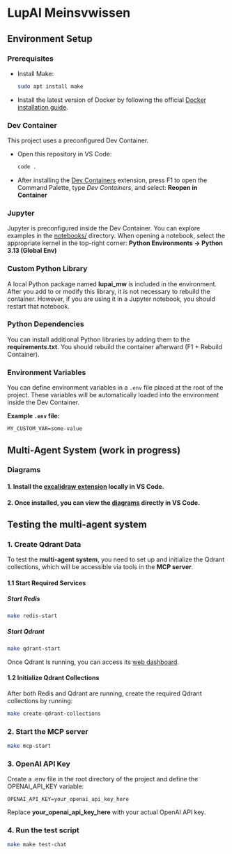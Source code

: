 # LupAI Meinsvwissen

## Environment Setup

### Prerequisites

-   Install Make:

    ```bash
    sudo apt install make
    ```

-   Install the latest version of Docker by following the official [Docker installation guide](https://docs.docker.com/engine/install/ubuntu/).

### Dev Container

This project uses a preconfigured Dev Container.

-   Open this repository in VS Code:
    ```bash
    code .
    ```
-   After installing the [Dev Containers](https://marketplace.visualstudio.com/items?itemName=ms-vscode-remote.remote-containers) extension, press F1 to open the Command Palette, type _Dev Containers_, and select: **Reopen in Container**

### Jupyter

Jupyter is preconfigured inside the Dev Container.
You can explore examples in the [notebooks/](notebooks/) directory.
When opening a notebook, select the appropriate kernel in the top-right corner: **Python Environments -> Python 3.13 (Global Env)**

### Custom Python Library

A local Python package named **lupai_mw** is included in the environment. After you add to or modify this library, it is not necessary to rebuild the container. However, if you are using it in a Jupyter notebook, you should restart that notebook.

### Python Dependencies

You can install additional Python libraries by adding them to the **requirements.txt**. You should rebuild the container afterward (F1 + Rebuild Container).

### Environment Variables

You can define environment variables in a `.env` file placed at the root of the project. These variables will be automatically loaded into the environment inside the Dev Container.

**Example `.env` file:**

```env
MY_CUSTOM_VAR=some-value
```

## Multi-Agent System (work in progress)

### Diagrams

#### 1. Install the [excalidraw extension](https://marketplace.visualstudio.com/items?itemName=pomdtr.excalidraw-editor) locally in VS Code.

#### 2. Once installed, you can view the [diagrams](./diagrams/multi-agent.excalidraw) directly in VS Code.

## Testing the multi-agent system

### 1. Create Qdrant Data

To test the **multi-agent system**, you need to set up and initialize the Qdrant collections, which will be accessible via tools in the **MCP server**.

#### 1.1 Start Required Services

##### Start Redis

```bash
make redis-start
```

##### Start Qdrant

```bash
make qdrant-start
```

Once Qdrant is running, you can access its [web dashboard](http://localhost:6333/dashboard).

#### 1.2 Initialize Qdrant Collections

After both Redis and Qdrant are running, create the required Qdrant collections by running:

```bash
make create-qdrant-collections
```

### 2. Start the MCP server

```bash
make mcp-start
```

### 3. OpenAI API Key

Create a .env file in the root directory of the project and define the OPENAI_API_KEY variable:

```env
OPENAI_API_KEY=your_openai_api_key_here
```

Replace **your_openai_api_key_here** with your actual OpenAI API key.

### 4. Run the test script

```bash
make make test-chat
```

